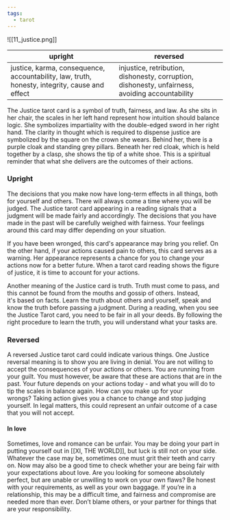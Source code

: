 ```yaml
---
tags:
  - tarot
---
```

![[11_justice.png]]

| upright                                                                                       | reversed                                                                                        |
| --------------------------------------------------------------------------------------------- | ----------------------------------------------------------------------------------------------- |
| justice, karma, consequence, accountability, law, truth, honesty, integrity, cause and effect | injustice, retribution, dishonesty, corruption, dishonesty, unfairness, avoiding accountability |

The Justice tarot card is a symbol of truth, fairness, and law. As she sits in her chair, the scales in her left hand represent how intuition should balance logic. She symbolizes impartiality with the double-edged sword in her right hand. The clarity in thought which is required to dispense justice are symbolized by the square on the crown she wears. Behind her, there is a purple cloak and standing grey pillars. Beneath her red cloak, which is held together by a clasp, she shows the tip of a white shoe. This is a spiritual reminder that what she delivers are the outcomes of their actions.

### Upright
The decisions that you make now have long-term effects in all things, both for yourself and others. There will always come a time where you will be judged. The Justice tarot card appearing in a reading signals that a judgment will be made fairly and accordingly. The decisions that you have made in the past will be carefully weighed with fairness. Your feelings around this card may differ depending on your situation.

If you have been wronged, this card's appearance may bring you relief. On the other hand, if your actions caused pain to others, this card serves as a warning. Her appearance represents a chance for you to change your actions now for a better future. When a tarot card reading shows the figure of justice, it is time to account for your actions.

Another meaning of the Justice card is truth. Truth must come to pass, and this cannot be found from the mouths and gossip of others. Instead, it's based on facts. Learn the truth about others and yourself, speak and know the truth before passing a judgment. During a reading, when you see the Justice Tarot card, you need to be fair in all your deeds. By following the right procedure to learn the truth, you will understand what your tasks are.


### Reversed
A reversed Justice tarot card could indicate various things. One Justice reversal meaning is to show you are living in denial. You are not willing to accept the consequences of your actions or others. You are running from your guilt. You must however, be aware that these are actions that are in the past. Your future depends on your actions today - and what you will do to tip the scales in balance again. How can you make up for your wrongs? Taking action gives you a chance to change and stop judging yourself. In legal matters, this could represent an unfair outcome of a case that you will not accept.

#### In love
Sometimes, love and romance can be unfair. You may be doing your part in putting yourself out in [[XI, THE WORLD]], but luck is still not on your side. Whatever the case may be, sometimes one must grit their teeth and carry on. Now may also be a good time to check whether your are being fair with your expectations about love. Are you looking for someone absolutely perfect, but are unable or unwilling to work on your own flaws? Be honest with your requirements, as well as your own baggage. If you’re in a relationship, this may be a difficult time, and fairness and compromise are needed more than ever. Don’t blame others, or your partner for things that are your responsibility.



